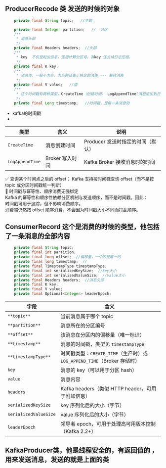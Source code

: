 ## ProducerRecode 类  发送的时候的对象
```java
    private final String topic;   //主题

    private final Integer partition;   //  分区
    /**
     * 消息头部
     */
    private final Headers headers;  //头部
    /**
     * key  不仅是附加信息，还用计算分区号，有key 还支持日志压缩，
     */
    private final K key;
    /**
     * 消息体，一般不为空，为空的话表示特定的消失 --- 墓碑消失
     */
    private final V value;   //值
    /**
     * 这个时间戳有两种类型，CreateTime（创建时间） LogAppendTime(消息追加到日志文件的时间)
     */
    private final Long timestamp;   //时间戳，是每一条消息的
```  
- kafka的时间戳  
- 
| 类型              | 含义          | 说明                    |
| --------------- | ----------- | --------------------- |
| `CreateTime`    | 消息创建时间      | Producer 发送时指定的时间（默认） |
| `LogAppendTime` | Broker 写入时间 | Kafka Broker 接收消息时的时间 |  
✅ 查询某个时间点之后的 offset：
Kafka 支持按时间戳查询 offset（而不是按 topic 或分区时间戳统一判断）  
🔄 时间戳与幂等性、顺序消费无强绑定  
Kafka 的幂等性和顺序性依赖分区机制与发送顺序，而不是时间戳。因此：  
时间戳可用于追踪，但不影响消费顺序。  
消费端仍然按 offset 顺序消费，不会因为时间戳大小不同而打乱顺序。  
## ConsumerRecord 这个是消费的时候的类型，他包括了一条消息的全部内容  
```java
    private final String topic; 
    private final int partition; 
    private final long offset;  //偏移量，一个区是唯一的
    private final long timestamp;  //
    private final TimestampType timestampType;
    private final int serializedKeySize;  //key大小
    private final int serializedValueSize;  //value大小
    private final Headers headers;  //消息头部
    private final K key;  
    private final V value;
    private final Optional<Integer> leaderEpoch;
```  
| 字段                    | 含义                                                      |
| --------------------- | ------------------------------------------------------- |
| `**topic**`           | 当前消息属于哪个 topic                                          |
| `**partition**`       | 消息所在的分区编号                                               |
| `**offset**`          | 该消息在分区内的偏移量（唯一标识）                                       |
| `**timestamp**`       | 消息的时间戳，类型见 `timestampType`                              |
| `**timestampType**`   | 时间戳类型：`CREATE_TIME`（生产时）或 `LOG_APPEND_TIME`（Broker 存储时） |
| `key`                 | 消息的 key（可以用于分区 hash）                                    |
| `value`               | 消息内容                                                    |
| `headers`             | Kafka headers（类似 HTTP header，可用于附加信息）                   |
| `serializedKeySize`   | key 序列化后的大小（字节）                                         |
| `serializedValueSize` | value 序列化后的大小（字节）                                       |
| `leaderEpoch`         | 领导者 epoch，可用于处理高可用版本控制（Kafka 2.2+）                      |

## KafkaProducer类，他是线程安全的，有返回值的 ，用来发送消息，发送的就是上面的类